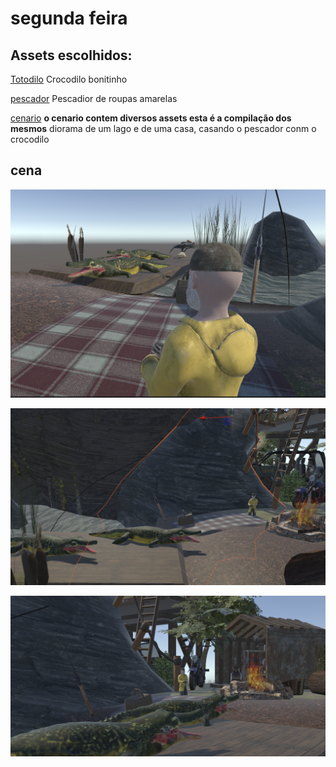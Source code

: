 # segunda feira

## Assets escolhidos: 

[Totodilo](blob:https://build.nvidia.com/dcae7531-7153-4a78-a66c-d71832d952c0)
Crocodilo bonitinho 


[pescador](https://sketchfab-prod-media.s3.amazonaws.com/archives/79c8c6391e1d4a6c9b0a2a4b165017b2/glb/1b77232977a44cbe8056960c99212a51/fisherman.glb?AWSAccessKeyId=ASIAZ4EAQ242BSIPSIG6&Signature=pr80yK3yj%2BSyEwmSwOC5bXhyEMY%3D&x-amz-security-token=IQoJb3JpZ2luX2VjEBUaCWV1LXdlc3QtMSJGMEQCIDBZUg%2B8EEm9mnjrrPxpJHT2zWvVFWMpDvcRf2lH3YPxAiAMuER8aUvDDhrWMoWobJeXPXComXjDirctmrATGcqtKiq6BQi%2B%2F%2F%2F%2F%2F%2F%2F%2F%2F%2F8BEAAaDDY3ODg3NDM3MTg5MiIM2F74AaYzXC8n%2B1WMKo4F2xM2xRPlSoZSQbVuRrhJ3HrRPq2Xn96maB5E%2Ba%2FITYL3%2FxYIAqfQFdCgfoPbRvd%2B%2FVVeklhrPt%2F7WLjN7AE%2FVKBVN4L%2By0NXASyMSUcumalPQVa2FIamhk9FgUbfW7cZ%2BOEdUhuf%2Fe5%2FwkC41W23a2m5WICqLq40cnTmO9wxtUjllca6NRNCPiGtxrYhuw0kphbVE22duQ%2Bf%2FbYHJGA4xcKQOLNVUmwVN6k53ar0hKKoTUZVkDxZRq3uiCy8iJrJag45KZjK4jK1YBPTpg%2BfwrSATXOByZFe8aVBTymDptB8RsYQIeylU6HktD4CfZDKV4%2BbBVQBp86mZGN1mga2BT9x1gn%2BtjpaCaJir6CZwPOpVQjuBl8OvYoDC8YaSd6DN4bZ%2BXZLaXRuWjhwR4K2mMztbsXbNsivLT290zzXo5hvIXfuxsHTMHLhFD0m8wBbY934fNLmGnPGc09CMI9e5D0oJelfJHg18UxK5LlJIyuBSBC3w20x2bmi%2Bz8AELCNCY0qlxlygI5WfH%2BELIaPNKif%2BeXLY8SsMF76a86b8iRPlWuVOIKdrhqEAsNiLy94R3r45SUo38582Zi8ksazHM7oV4qz3gvgHIEijk1aCYLl15sS32oO3dcFyMhtNg0ACCaC8hOYaBPwLeDMfC7E9n1oo%2BdU9xDQYrAqT5cm25UBSQCPdD%2FSFpaLnBxSoW3BBxoQikURI%2FYGZxcYFqcx1isntSmqGoYDgKKhDb6DwXhTK7Ct%2F5sKOB2YuP7r3IYGrUnk%2FA4Fdeyabt0fulW8iT%2BKoboidH%2BMR8kt0qgdryF2HsDvoEAj4bVRIL3wKBR44SpupJBYwQgff1mKmogA82EBDJ%2Fad1Y1C5djdJB9MPzjtroGOrIBmg9RMZLeql7Md%2BjtTxXT7v%2BqlcRPG87i4qtbFVEnNcnijb%2Bcl9p7GYpyGhvoYmv0%2BwWqT8KMZrfu0l3p2KEP8go7gE%2FF61JPl8rsLrS%2B9oVxK4SLs3%2FURisln8OzsgttXE278H%2F%2FqHrGaFm7J884%2BLu7wxsKiVaAWV5Oh31XbRa8ItYwVvE87fnf2BYVpFpCB3g2AOSh8bL9XsAWEAP%2FmeuNj2fBQp9bsoXvOo2T3FO1gA%3D%3D&Expires=1733149898)
Pescadior de roupas amarelas

[cenario](https://sketchfab-prod-media.s3.amazonaws.com/archives/4ef81283812147f5b4ce8f06639b1df0/glb/2d43d92a4b494c57b9f125106ffcc7bf/dae_diorama_-_forest_loner.glb?AWSAccessKeyId=ASIAZ4EAQ242ATD2XZJ4&Signature=LvCJxs5wpJsinFUA9S3SZN%2BP2nA%3D&x-amz-security-token=IQoJb3JpZ2luX2VjEBYaCWV1LXdlc3QtMSJGMEQCIG0wFRv6kVrwmnB4CqGhF%2Bb%2FTcoZN00%2FJFS0pkmgz64yAiAe%2BAG3gln9qzhPGsQSp6LyFAmTkKIxWQn0J1aO6qJoNiq6BQi%2F%2F%2F%2F%2F%2F%2F%2F%2F%2F%2F8BEAAaDDY3ODg3NDM3MTg5MiIMPoDv9qaGDsIQS%2B9bKo4FR9XxrlsoAJP06VIwJeJmjDfUUiODhTrfJRVDPg2aDD%2BIVVt6CeXJzDT6KEFIgbM5nESgGFE9uaGMkev4PxQ5AbGDeTUcl2YpwMMS3xipGOx%2FktFzCZ5KO0pPQZFU8ExbynSClZuNv8I6yB96KU30aOo%2FbbkLdTiM8Lrlt%2BWFzTLmcFciG6k2MD08bdGdYQ6zZ%2Fvd7NGgkDyhiaksUqLzN%2FfL3mNcL6xu0VZ9%2FaKCyZMMT9nsWQCy0%2F%2BrwTs57%2F4PaQGvl03sUalwxfFjDca3P2AkAsUTP68x7zGzKGUSvHgGgQdLkbuwUBJD4HHkWqHN6aeECHhVFFsbAk2ypxRV8Ox4NRrxnJyW%2BiSDmZoYvqgYdEnDihWiMM95Pt1GXs4oSBuy1qdWZ8XhaQgMIk9el7qy6ZTjDDVX4QHE%2FQcbTxQBnHlZVBGQhVRrWVlK9pFRXVl%2Fq5YszYx8ho%2BIoV0eIFHYGuRYMlBiN%2F2Pjgn94DYIxLFq7SrjG9UwLfGZgORhptJzW373nZVXBTCIfo7y1QpxiIS9%2FTyAy1%2FWcnC4j4p2OIi6PoOq6AzTbh%2FXAKlDEZQ0tSxnV1RZrQn3kW4Qojm4EiC3dVEa9uFHfnECdZiT8p3g7ld3Nsa4z27kwwz3P3P6VjIGouOxddRULne2U6%2FQbroiOMYAvCaq%2B1QOHipUOsOw3t9HM6FfI3wLCwoNw5w2cf8v0wh5Ndcrz5zPlZfxLOuTa8NYy8s9xOfqz4z6cfkgAQ1l%2BG8ubCOw4Vhx9kN9SuXUM28rewUnTEdarjLgm2n8lQqzTJcAocIm2YrDMM7dsPM5aQcrADJ%2B2%2FRGwBYuKZEsgbKBqRBcQLjw4lyKPe9JN9p8XB%2B7uldOMMv%2FtroGOrIB5FNuqYTSKliMm4M697%2BnmodFBO1aJqjnI6L5eVX3H1c1WwDddbrZYAAj48VqmaIesGVs2jyW%2BP12hGP29nbfn9Vt8vPYTLUbBUGSwYOh3BlMrZfGOdvXPs%2B22%2FsJrW943KQPjtZ4Y4CCROSLowOKfhIramfAAEAhWHEXYYevMGy2PNkYb0YCbGpiNM1fAHeV%2BG3812GaB80iKrPbGzGv5X9%2FAtkZ%2BXYXl%2BRdLo%2Bn1FuzKw%3D%3D&Expires=1733149515) **o cenario contem diversos assets esta é a compilação dos mesmos**
diorama de um lago e de uma casa, casando o pescador conm o crocodilo

## cena 

![alt text](image.png)


![alt text](image-1.png)

![alt text](image-2.png)